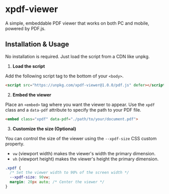 # xpdf-viewer

A simple, embeddable PDF viewer that works on both PC and mobile, powered by PDF.js.

## Installation & Usage

No installation is required. Just load the script from a CDN like unpkg.

1.  **Load the script**

Add the following script tag to the bottom of your `<body>`.

```html
<script src="https://unpkg.com/xpdf-viewer@1.0.0/pdf.js" defer></script>
```

2.  **Embed the viewer**

Place an `<embed>` tag where you want the viewer to appear. Use the `xpdf` class and a `data-pdf` attribute to specify the path to your PDF file.

```html
<embed class="xpdf" data-pdf="./path/to/your/document.pdf">
```

3.  **Customize the size (Optional)**

You can control the size of the viewer using the `--xpdf-size` CSS custom property.
- `vw` (viewport width) makes the viewer's width the primary dimension.
- `vh` (viewport height) makes the viewer's height the primary dimension.

```css
.xpdf {
  /* Set the viewer width to 90% of the screen width */
  --xpdf-size: 90vw;
  margin: 20px auto; /* Center the viewer */
}
```

